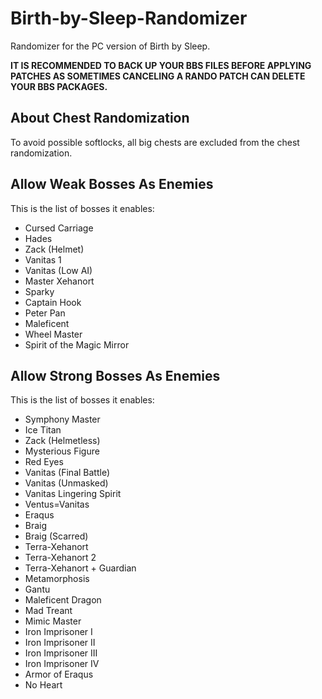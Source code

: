 # Birth-by-Sleep-Randomizer
Randomizer for the PC version of Birth by Sleep.

**IT IS RECOMMENDED TO BACK UP YOUR BBS FILES BEFORE APPLYING PATCHES AS SOMETIMES CANCELING A RANDO PATCH CAN DELETE YOUR BBS PACKAGES.**

## About Chest Randomization
To avoid possible softlocks, all big chests are excluded from the chest randomization.

## Allow Weak Bosses As Enemies
This is the list of bosses it enables:
- Cursed Carriage
- Hades
- Zack (Helmet)
- Vanitas 1
- Vanitas (Low AI)
- Master Xehanort
- Sparky
- Captain Hook
- Peter Pan
- Maleficent
- Wheel Master
- Spirit of the Magic Mirror

## Allow Strong Bosses As Enemies
This is the list of bosses it enables:
- Symphony Master
- Ice Titan
- Zack (Helmetless)
- Mysterious Figure
- Red Eyes
- Vanitas (Final Battle)
- Vanitas (Unmasked)
- Vanitas Lingering Spirit
- Ventus=Vanitas
- Eraqus
- Braig
- Braig (Scarred)
- Terra-Xehanort
- Terra-Xehanort 2
- Terra-Xehanort + Guardian
- Metamorphosis
- Gantu
- Maleficent Dragon
- Mad Treant
- Mimic Master
- Iron Imprisoner I
- Iron Imprisoner II
- Iron Imprisoner III
- Iron Imprisoner IV
- Armor of Eraqus
- No Heart
